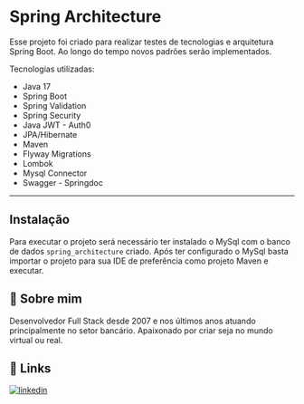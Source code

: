 
# Spring Architecture

Esse projeto foi criado para realizar testes de tecnologias e arquitetura Spring Boot. Ao longo do tempo novos padrões serão implementados.

Tecnologias utilizadas:

- Java 17
- Spring Boot
- Spring Validation
- Spring Security
- Java JWT - Auth0
- JPA/Hibernate
- Maven 
- Flyway Migrations
- Lombok
- Mysql Connector
- Swagger - Springdoc

*******




## Instalação

Para executar o projeto será necessário ter instalado o MySql com o banco de dados `spring_architecture` criado. Após ter configurado o MySql basta importar o projeto para sua IDE de preferência como projeto Maven e executar.
    
## 🚀 Sobre mim
Desenvolvedor Full Stack desde 2007 e nos últimos anos atuando principalmente no setor bancário. Apaixonado por criar seja no mundo virtual ou real.




## 🔗 Links
[![linkedin](https://img.shields.io/badge/linkedin-0A66C2?style=for-the-badge&logo=linkedin&logoColor=white)](https://www.linkedin.com/in/alex-ribeiro-de-lima)

